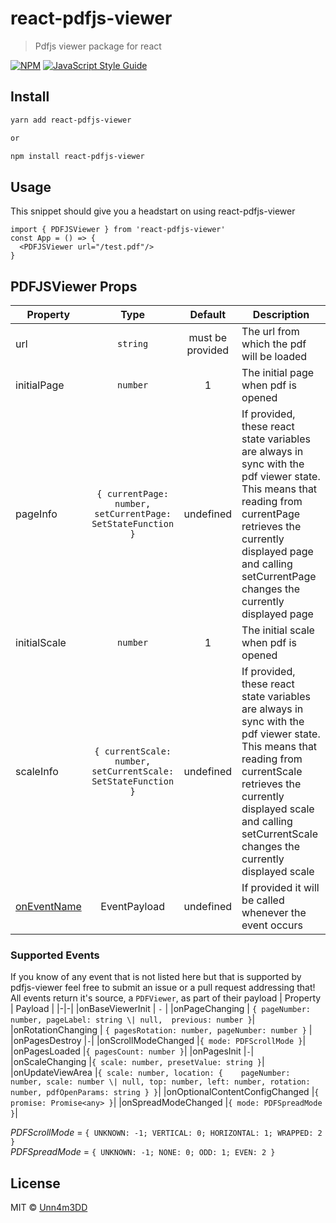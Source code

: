# react-pdfjs-viewer

> Pdfjs viewer package for react

[![NPM](https://img.shields.io/npm/v/react-pdfjs-viewer.svg)](https://www.npmjs.com/package/react-pdfjs-viewer) [![JavaScript Style Guide](https://img.shields.io/badge/code_style-standard-brightgreen.svg)](https://standardjs.com)

## Install

```bash
yarn add react-pdfjs-viewer

or

npm install react-pdfjs-viewer
```

## Usage
This snippet should give you a headstart on using react-pdfjs-viewer
```tsx
import { PDFJSViewer } from 'react-pdfjs-viewer'
const App = () => {
  <PDFJSViewer url="/test.pdf"/>
}
```
## PDFJSViewer Props

| Property   |      Type      |  Default | Description |
|----------|:-------------:|:------:|------|
| url | `string` | must be provided | The url from which the pdf will be loaded |
| initialPage | `number` | 1 | The initial page when pdf is opened |
| pageInfo | `{ currentPage: number, setCurrentPage: SetStateFunction }` | undefined | If provided, these react state variables are always in sync with the pdf viewer state. This means that reading from currentPage retrieves the currently displayed page and calling setCurrentPage changes the currently displayed page |
| initialScale | `number` | 1 | The initial scale when pdf is opened |
| scaleInfo | `{ currentScale: number, setCurrentScale: SetStateFunction }` | undefined | If provided, these react state variables are always in sync with the pdf viewer state. This means that reading from currentScale retrieves the currently displayed scale and calling setCurrentScale changes the currently displayed scale |
| [onEventName](#supported-events) | EventPayload | undefined | If provided it will be called whenever the event occurs |

### Supported Events
If you know of any event that is not listed here but that is supported by pdfjs-viewer feel free to submit an issue or a pull request addressing that!  
All events return it's source, a `PDFViewer`, as part of their payload
| Property   |      Payload      |
|-|-|
|onBaseViewerInit | `-` |
|onPageChanging | `{ pageNumber: number, pageLabel: string \| null,  previous: number }`|
|onRotationChanging | `{ pagesRotation: number, pageNumber: number }` |
|onPagesDestroy |`-`|
|onScrollModeChanged |`{ mode: PDFScrollMode }`|
|onPagesLoaded |`{ pagesCount: number }`|
|onPagesInit |`-`|
|onScaleChanging |`{ scale: number, presetValue: string }`|
|onUpdateViewArea |`{ scale: number, location: {    pageNumber: number, scale: number \| null, top: number, left: number, rotation: number, pdfOpenParams: string } }`|
|onOptionalContentConfigChanged |`{ promise: Promise<any> }`|
|onSpreadModeChanged |`{ mode: PDFSpreadMode }`|

*PDFScrollMode* = `{ UNKNOWN: -1; VERTICAL: 0; HORIZONTAL: 1; WRAPPED: 2 }`  
*PDFSpreadMode* = `{ UNKNOWN: -1; NONE: 0; ODD: 1; EVEN: 2 }`


## License

MIT © [Unn4m3DD](https://github.com/Unn4m3DD)
